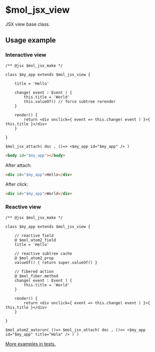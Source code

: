 # $mol_jsx_view

JSX view base class. 

## Usage example

### Interactive view

```tsx
/** @jsx $mol_jsx_make */

class $my_app extends $mol_jsx_view {

	title = 'Hello'

	change( event : Event ) {
		this.title = 'World'
		this.valueOf() // force subtree rerender
	}

	render() {
		return <div onclick={ event => this.change( event ) }>{ this.title }</div>
	}

}

$mol_jsx_attach( doc , ()=> <$my_app id="$my_app" /> )
```

```html
<body id="$my_app"></body>
```

After attach:

```html
<div id="$my_app">Hello</div>
```

After click:

```html
<div id="$my_app">World</div>
```

### Reactive view

```tsx
/** @jsx $mol_jsx_make */

class $my_app extends $mol_jsx_view {

	// reactive field
	@ $mol_atom2_field
	title = 'Hello'

	// reactive subtree cache
	@ $mol_atom2_prop
	valueOf() { return super.valueOf() }

	// fibered action
	@ $mol_fiber.method
	change( event : Event ) {
		this.title = 'World'
	}

	render() {
		return <div onclick={ event => this.change( event ) }>{ this.title }</div>
	}

}

$mol_atom2_autorun( ()=> $mol_jsx_attach( doc , ()=> <$my_app id="$my_app" title="Hola" /> ) )
```

[More examples in tests.](view.test.tsx)

